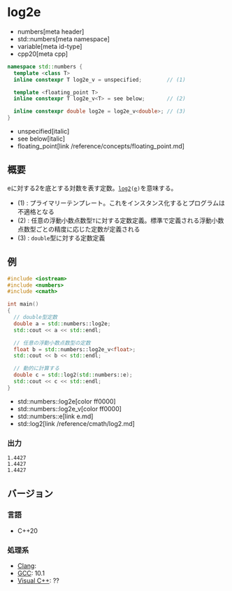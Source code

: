 # log2e
* numbers[meta header]
* std::numbers[meta namespace]
* variable[meta id-type]
* cpp20[meta cpp]

```cpp
namespace std::numbers {
  template <class T>
  inline constexpr T log2e_v = unspecified;        // (1)

  template <floating_point T>
  inline constexpr T log2e_v<T> = see below;       // (2)

  inline constexpr double log2e = log2e_v<double>; // (3)
}
```
* unspecified[italic]
* see below[italic]
* floating_point[link /reference/concepts/floating_point.md]

## 概要
eに対する2を底とする対数を表す定数。[`log2`](/reference/cmath/log2.md)`(`[`e`](e.md)`)`を意味する。


- (1) : プライマリーテンプレート。これをインスタンス化するとプログラムは不適格となる
- (2) : 任意の浮動小数点数型`T`に対する定数定義。標準で定義される浮動小数点数型ごとの精度に応じた定数が定義される
- (3) : `double`型に対する定数定義


## 例
```cpp example
#include <iostream>
#include <numbers>
#include <cmath>

int main()
{
  // double型定数
  double a = std::numbers::log2e;
  std::cout << a << std::endl;

  // 任意の浮動小数点数型の定数
  float b = std::numbers::log2e_v<float>;
  std::cout << b << std::endl;

  // 動的に計算する
  double c = std::log2(std::numbers::e);
  std::cout << c << std::endl;
}
```
* std::numbers::log2e[color ff0000]
* std::numbers::log2e_v[color ff0000]
* std::numbers::e[link e.md]
* std::log2[link /reference/cmath/log2.md]

### 出力
```
1.4427
1.4427
1.4427
```

## バージョン
### 言語
- C++20

### 処理系
- [Clang](/implementation.md#clang):
- [GCC](/implementation.md#gcc): 10.1
- [Visual C++](/implementation.md#visual_cpp): ??
